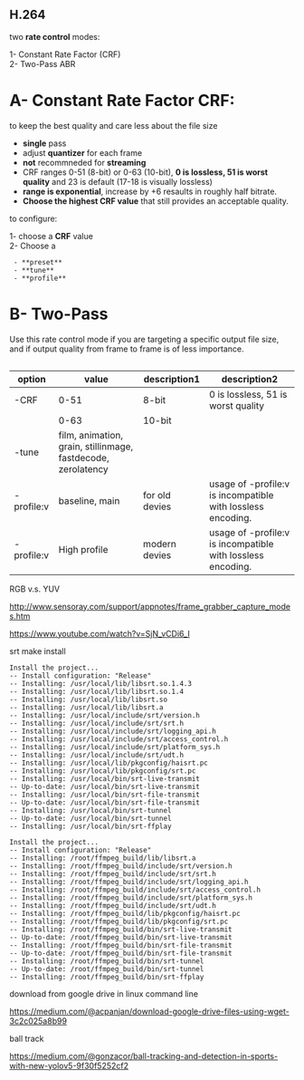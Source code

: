 ## H.264
two **rate control** modes:

  1- Constant Rate Factor (CRF)<br>
  2- Two-Pass ABR

# A- Constant Rate Factor **CRF**:  

to keep the best quality and care less about the file size

  - **single** pass
  - adjust **quantizer** for each frame
  - **not** recommneded for **streaming**
  - CRF ranges 0-51 (8-bit) or 0-63 (10-bit), **0 is lossless, 51 is worst quality** and 23 is default (17-18 is visually lossless)
  - **range is exponential**, increase by +6 resaults in roughly half bitrate.
  - **Choose the highest CRF value** that still provides an acceptable quality.
 
 to configure:
 
 1- choose a **CRF** value<br>
 2- Choose a
 
     - **preset**
     - **tune**
     - **profile**
     
 # B- Two-Pass
 Use this rate control mode if you are targeting a specific output file size, and if output quality from frame to frame is of less importance.
 
 ```

 ```
 
 |option   | value     | description1 | description2|
|-------------|-----------|----------|-------|
| -CRF      | 0-51    | 8-bit    | 0 is lossless, 51 is worst quality|
|          | 0-63    | 10-bit   |   |
| -tune     | film, animation, grain, stillinmage, fastdecode, zerolatency    |    |   |
| -profile:v  | baseline, main    | for old devies   |  usage of -profile:v is incompatible with lossless encoding. |
| -profile:v  | High profile    | modern devies   |  usage of -profile:v is incompatible with lossless encoding. |
         
         
         
 
 RGB v.s. YUV
 
 http://www.sensoray.com/support/appnotes/frame_grabber_capture_modes.htm
 
 https://www.youtube.com/watch?v=SjN_vCDi6_I
 
srt make install
```
Install the project...
-- Install configuration: "Release"
-- Installing: /usr/local/lib/libsrt.so.1.4.3
-- Installing: /usr/local/lib/libsrt.so.1.4
-- Installing: /usr/local/lib/libsrt.so
-- Installing: /usr/local/lib/libsrt.a
-- Installing: /usr/local/include/srt/version.h
-- Installing: /usr/local/include/srt/srt.h
-- Installing: /usr/local/include/srt/logging_api.h
-- Installing: /usr/local/include/srt/access_control.h
-- Installing: /usr/local/include/srt/platform_sys.h
-- Installing: /usr/local/include/srt/udt.h
-- Installing: /usr/local/lib/pkgconfig/haisrt.pc
-- Installing: /usr/local/lib/pkgconfig/srt.pc
-- Installing: /usr/local/bin/srt-live-transmit
-- Up-to-date: /usr/local/bin/srt-live-transmit
-- Installing: /usr/local/bin/srt-file-transmit
-- Up-to-date: /usr/local/bin/srt-file-transmit
-- Installing: /usr/local/bin/srt-tunnel
-- Up-to-date: /usr/local/bin/srt-tunnel
-- Installing: /usr/local/bin/srt-ffplay
```

```
Install the project...
-- Install configuration: "Release"
-- Installing: /root/ffmpeg_build/lib/libsrt.a
-- Installing: /root/ffmpeg_build/include/srt/version.h
-- Installing: /root/ffmpeg_build/include/srt/srt.h
-- Installing: /root/ffmpeg_build/include/srt/logging_api.h
-- Installing: /root/ffmpeg_build/include/srt/access_control.h
-- Installing: /root/ffmpeg_build/include/srt/platform_sys.h
-- Installing: /root/ffmpeg_build/include/srt/udt.h
-- Installing: /root/ffmpeg_build/lib/pkgconfig/haisrt.pc
-- Installing: /root/ffmpeg_build/lib/pkgconfig/srt.pc
-- Installing: /root/ffmpeg_build/bin/srt-live-transmit
-- Up-to-date: /root/ffmpeg_build/bin/srt-live-transmit
-- Installing: /root/ffmpeg_build/bin/srt-file-transmit
-- Up-to-date: /root/ffmpeg_build/bin/srt-file-transmit
-- Installing: /root/ffmpeg_build/bin/srt-tunnel
-- Up-to-date: /root/ffmpeg_build/bin/srt-tunnel
-- Installing: /root/ffmpeg_build/bin/srt-ffplay
```

download from google drive in linux command line

https://medium.com/@acpanjan/download-google-drive-files-using-wget-3c2c025a8b99

ball track

https://medium.com/@gonzacor/ball-tracking-and-detection-in-sports-with-new-yolov5-9f30f5252cf2
